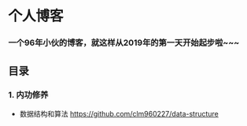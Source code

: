 # 个人博客
### 一个96年小伙的博客，就这样从2019年的第一天开始起步啦~~~
## 目录
### 1. 内功修养
* 数据结构和算法 https://github.com/clm960227/data-structure 
